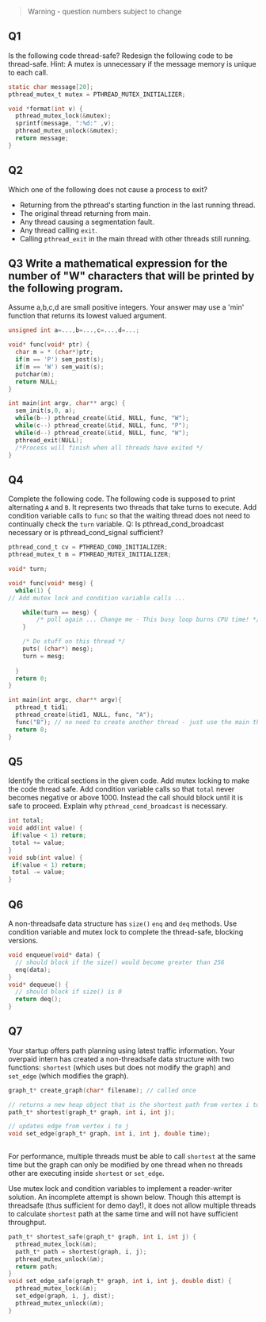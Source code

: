 > Warning - question numbers subject to change

## Q1
Is the following code thread-safe? Redesign the following code to be thread-safe. 
Hint: A mutex is unnecessary if the message memory is unique to each call.

```C
static char message[20];
pthread_mutex_t mutex = PTHREAD_MUTEX_INITIALIZER;

void *format(int v) {
  pthread_mutex_lock(&mutex);
  sprintf(message, ":%d:" ,v);
  pthread_mutex_unlock(&mutex);
  return message;
}
```
## Q2
Which one of the following does not cause a process to exit?
* Returning from the pthread's starting function in the last running thread.
* The original thread returning from main.
* Any thread causing a segmentation fault.
* Any thread calling `exit`.
* Calling `pthread_exit` in the main thread with other threads still running.


## Q3 Write a mathematical expression for the number of "W" characters that will be printed by the following program. 
Assume a,b,c,d are small positive integers. Your answer may use a 'min' function that returns its lowest valued argument.

```C
unsigned int a=...,b=...,c=...,d=...;

void* func(void* ptr) {
  char m = * (char*)ptr;
  if(m == 'P') sem_post(s);
  if(m == 'W') sem_wait(s);
  putchar(m);
  return NULL;
}

int main(int argv, char** argc) {
  sem_init(s,0, a);
  while(b--) pthread_create(&tid, NULL, func, "W"); 
  while(c--) pthread_create(&tid, NULL, func, "P"); 
  while(d--) pthread_create(&tid, NULL, func, "W"); 
  pthread_exit(NULL); 
  /*Process will finish when all threads have exited */
}
```

## Q4
Complete the following code. The following code is supposed to print alternating `A` and `B`. It represents two threads that take turns to execute.  Add condition variable calls to `func` so that the waiting thread does not need to continually check the `turn` variable. Q: Is pthread_cond_broadcast necessary or is pthread_cond_signal sufficient?
```C
pthread_cond_t cv = PTHREAD_COND_INITIALIZER;
pthread_mutex_t m = PTHREAD_MUTEX_INITIALIZER;

void* turn;

void* func(void* mesg) {
  while(1) {
// Add mutex lock and condition variable calls ...

    while(turn == mesg) { 
        /* poll again ... Change me - This busy loop burns CPU time! */ 
    }

    /* Do stuff on this thread */
    puts( (char*) mesg);
    turn = mesg;
    
  }
  return 0;
}

int main(int argc, char** argv){
  pthread_t tid1;
  pthread_create(&tid1, NULL, func, "A");
  func("B"); // no need to create another thread - just use the main thread
  return 0;
}
```

## Q5
Identify the critical sections in the given code. Add mutex locking to make the code thread safe. Add condition variable calls so that `total` never becomes negative or above 1000. Instead the call should block until it is safe to proceed. Explain why `pthread_cond_broadcast` is necessary.
```C
int total;
void add(int value) {
 if(value < 1) return;
 total += value;
}
void sub(int value) {
 if(value < 1) return;
 total -= value;
}
```

## Q6
A non-threadsafe data structure has `size()` `enq` and `deq` methods. Use condition variable and mutex lock to complete the thread-safe, blocking versions.
```C
void enqueue(void* data) {
  // should block if the size() would become greater than 256
  enq(data);
}
void* dequeue() {
  // should block if size() is 0
  return deq();
}
```

## Q7
Your startup offers path planning using latest traffic information. Your overpaid intern has created a non-threadsafe data structure with two functions: `shortest` (which uses but does not modify the graph) and `set_edge` (which modifies the graph).
```C
graph_t* create_graph(char* filename); // called once

// returns a new heap object that is the shortest path from vertex i to j
path_t* shortest(graph_t* graph, int i, int j); 

// updates edge from vertex i to j
void set_edge(graph_t* graph, int i, int j, double time); 
  
```
For performance, multiple threads must be able to call `shortest` at the same time but the graph can only be modified by one thread when no threads other are executing inside `shortest` or `set_edge`.
 
Use mutex lock and condition variables to implement a reader-writer solution. An incomplete attempt is shown below. Though this attempt is threadsafe (thus sufficient for demo day!), it does not allow multiple threads to calculate `shortest` path at the same time and will not have sufficient throughput.
```C
path_t* shortest_safe(graph_t* graph, int i, int j) {
  pthread_mutex_lock(&m);
  path_t* path = shortest(graph, i, j);
  pthread_mutex_unlock(&m);
  return path;
}
void set_edge_safe(graph_t* graph, int i, int j, double dist) {
  pthread_mutex_lock(&m);
  set_edge(graph, i, j, dist);
  pthread_mutex_unlock(&m);
}
```